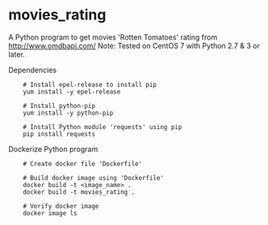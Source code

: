 # movies_rating
A Python program to get movies 'Rotten Tomatoes' rating from http://www.omdbapi.com/
Note: Tested on CentOS 7 with Python 2.7 & 3 or later.

Dependencies

        # Install epel-release to install pip
        yum install -y epel-release

        # Install python-pip
        yum install -y python-pip

        # Install Python module 'requests' using pip
        pip install requests


Dockerize Python program

        # Create docker file 'Dockerfile'

        # Build docker image using 'Dockerfile'
        docker build -t <image_name> .
        docker build -t movies_rating .

        # Verify docker image
        docker image ls
